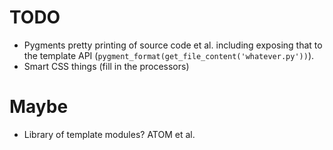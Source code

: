 # TODO #

* Pygments pretty printing of source code et al. including exposing that to the template API (`pygment_format(get_file_content('whatever.py'))`).
* Smart CSS things (fill in the processors)

# Maybe #

* Library of template modules? ATOM et al.
